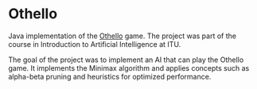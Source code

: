 # Othello

Java implementation of the [Othello](https://en.wikipedia.org/wiki/Reversi) game. The project was part of the course in Introduction to Artificial Intelligence at ITU.

The goal of the project was to implement an AI that can play the Othello game. It implements the Minimax algorithm and applies concepts such as alpha-beta pruning and heuristics for optimized performance.
